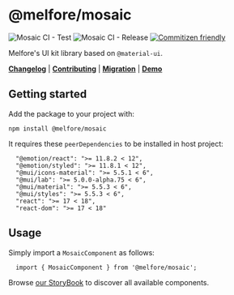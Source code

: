 # @melfore/mosaic

![Mosaic CI - Test](https://github.com/melfore/mosaic/workflows/Mosaic%20CI%20-%20Test/badge.svg) ![Mosaic CI - Release](https://github.com/melfore/mosaic/workflows/Mosaic%20CI%20-%20Release/badge.svg) [![Commitizen friendly](https://img.shields.io/badge/commitizen-friendly-brightgreen.svg)](http://commitizen.github.io/cz-cli/)

Melfore's UI kit library based on `@material-ui`.

 <a href="https://github.com/melfore/mosaic/blob/master/CHANGELOG.md" target="_blank">**Changelog**</a> | <a href="https://github.com/melfore/mosaic/blob/master/CONTRIBUTING.md" target="_blank">**Contributing**</a> | <a href="https://github.com/melfore/mosaic/blob/master/MIGRATION.md" target="_blank">**Migration**</a> | <a href="https://melfore.github.io/mosaic/" target="_blank">**Demo**</a>

## Getting started

Add the package to your project with:

`npm install @melfore/mosaic`

It requires these `peerDependencies` to be installed in host project:

```
  "@emotion/react": ">= 11.8.2 < 12",
  "@emotion/styled": ">= 11.8.1 < 12",
  "@mui/icons-material": ">= 5.5.1 < 6",
  "@mui/lab": ">= 5.0.0-alpha.75 < 6",
  "@mui/material": ">= 5.5.3 < 6",
  "@mui/styles": ">= 5.5.3 < 6",
  "react": ">= 17 < 18",
  "react-dom": ">= 17 < 18"
```

## Usage

Simply import a `MosaicComponent` as follows:

```
  import { MosaicComponent } from '@melfore/mosaic';
```

Browse <a href="https://melfore.github.io/mosaic/" target="_blank">our StoryBook</a> to discover all available components.